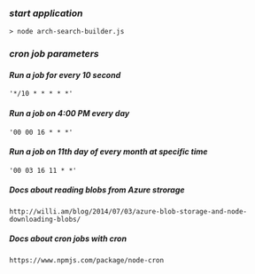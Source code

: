 ### _start application_

```
> node arch-search-builder.js
```

### _cron job parameters_

#### _Run a job for every 10 second_
```
'*/10 * * * * *'
```

#### _Run a job on 4:00 PM every day_
```
'00 00 16 * * *'
```

#### _Run a job on 11th day of every month at specific time_
```
'00 03 16 11 * *'
```


##### _Docs about reading blobs from Azure strorage_
```
http://willi.am/blog/2014/07/03/azure-blob-storage-and-node-downloading-blobs/
```

##### _Docs about cron jobs with cron_
```
https://www.npmjs.com/package/node-cron
```
